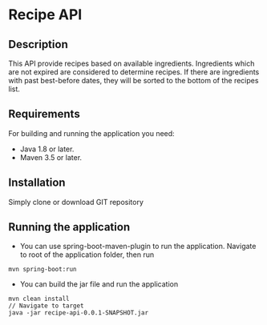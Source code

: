 # Recipe API

## Description
This API provide recipes based on available ingredients. Ingredients which are not expired are considered to determine recipes. If there are ingredients with past best-before dates, they will be sorted to the bottom of the recipes list. 

## Requirements
For building and running the application you need:
- Java 1.8 or later.
- Maven 3.5 or later.

## Installation
Simply clone or download GIT repository

## Running the application
- You can use spring-boot-maven-plugin to run the application. Navigate to root of the application folder, then run

```
mvn spring-boot:run
 ```

- You can build the jar file and run the application

```
mvn clean install
// Navigate to target
java -jar recipe-api-0.0.1-SNAPSHOT.jar
```


 

